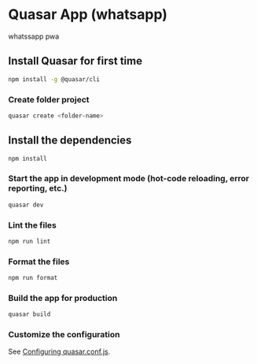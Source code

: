 # Quasar App (whatsapp)

whatssapp pwa

## Install Quasar for first time

```bash
npm install -g @quasar/cli
```

### Create folder project

```bash
quasar create <folder-name>
```

## Install the dependencies

```bash
npm install
```

### Start the app in development mode (hot-code reloading, error reporting, etc.)

```bash
quasar dev
```

### Lint the files

```bash
npm run lint
```

### Format the files

```bash
npm run format
```

### Build the app for production

```bash
quasar build
```

### Customize the configuration

See [Configuring quasar.conf.js](https://quasar.dev/quasar-cli/quasar-conf-js).
